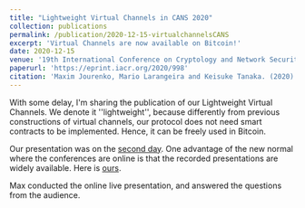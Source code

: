 ```yaml
---
title: "Lightweight Virtual Channels in CANS 2020"
collection: publications
permalink: /publication/2020-12-15-virtualchannelsCANS
excerpt: 'Virtual Channels are now available on Bitcoin!'
date: 2020-12-15
venue: '19th International Conference on Cryptology and Network Security'
paperurl: 'https://eprint.iacr.org/2020/998'
citation: 'Maxim Jourenko, Mario Larangeira and Keisuke Tanaka. (2020). &quot;Lightweight Virtual Payment Channels.&quot; <i>CANS 2020</i>.'
---
```


With some delay, I'm sharing the publication of our Lightweight Virtual Channels. We denote it ''lightweight'', because differently from previous constructions of virtual channels, our protocol does not need smart contracts to be implemented. Hence, it can be freely used in Bitcoin. 

Our presentation was on the [second day](https://cans2020.at/program-day-2/). One advantage of the new normal where the conferences are online is that the recorded presentations are widely available. Here is [ours](https://www.youtube.com/watch?v=rwVmyxi_jmM).

Max conducted the online live presentation, and answered the questions from the audience.









